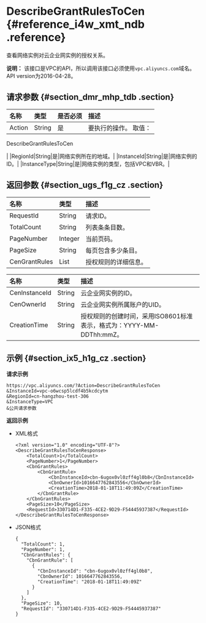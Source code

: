# DescribeGrantRulesToCen {#reference_i4w_xmt_ndb .reference}

查看网络实例对云企业网实例的授权关系。

**说明：** 该接口是VPC的API，所以调用该接口必须使用`vpc.aliyuncs.com`域名。API version为2016-04-28。

## 请求参数 {#section_dmr_mhp_tdb .section}

|名称|类型|是否必须|描述|
|:-|:-|:---|:-|
|Action|String|是| 要执行的操作。 取值：

 DescribeGrantRulesToCen

 |
|RegionId|String|是|网络实例所在的地域。|
|InstanceId|String|是|网络实例的ID。|
|InstanceType|String|是|网络实例的类型，包括VPC和VBR。|

## 返回参数 {#section_ugs_f1g_cz .section}

|名称|类型|描述|
|:-|:-|:-|
|RequestId|String|请求ID。|
|TotalCount|String|列表条条目数。|
|PageNumber|Integer|当前页码。|
|PageSize|String|每页包含多少条目。|
|CenGrantRules|List|授权规则的详细信息。|

|名称|类型|描述|
|:-|:-|:-|
|CenInstanceId|String|云企业网实例的ID。|
|CenOwnerId|String|云企业网实例所属账户的UID。|
|CreationTime|String|授权规则的创建时间，采用ISO8601标准表示，格式为：YYYY-MM-DDThh:mmZ。|

## 示例 {#section_ix5_h1g_cz .section}

**请求示例**

``` {#createVPCpub}
https://vpc.aliyuncs.com/?Action=DescribeGrantRulesToCen
&InstanceId=vpc-o6wcsp5lcdf4b5kcdcytm
&RegionId=cn-hangzhou-test-306
&InstanceType=VPC
&公共请求参数
```

**返回示例**

-   XML格式

    ```
    <?xml version="1.0" encoding="UTF-8"?>
    <DescribeGrantRulesToCenResponse>
        <TotalCount>1</TotalCount>
        <PageNumber>1</PageNumber>
        <CbnGrantRules>
            <CbnGrantRule>
                <CbnInstanceId>cbn-6ugox0vl0zff4gl0b8</CbnInstanceId>
                <CbnOwnerId>1016647762843556</CbnOwnerId>
                <CreationTime>2018-01-18T11:49:09Z</CreationTime>
            </CbnGrantRule>
        </CbnGrantRules>
        <PageSize>10</PageSize>
        <RequestId>330714D1-F335-4CE2-9D29-F54445937387</RequestId>
    </DescribeGrantRulesToCenResponse>
    ```

-   JSON格式

    ```
    {
      "TotalCount": 1,
      "PageNumber": 1,
      "CbnGrantRules": {
        "CbnGrantRule": [
          {
            "CbnInstanceId": "cbn-6ugox0vl0zff4gl0b8",
            "CbnOwnerId": 1016647762843556,
            "CreationTime": "2018-01-18T11:49:09Z"
          }
        ]
      },
      "PageSize": 10,
      "RequestId": "330714D1-F335-4CE2-9D29-F54445937387"
    }
    ```


